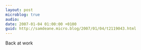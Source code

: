 ```yaml
---
layout: post
microblog: true
audio: 
date: 2007-01-04 01:00:00 +0100
guid: http://samdeane.micro.blog/2007/01/04/t2119043.html
---
```

Back at work
